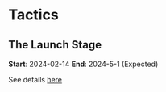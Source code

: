 # Tactics  

## The Launch Stage

**Start**: 2024-02-14
**End**: 2024-5-1 (Expected)

See details [here](./the-launch-stage.md)
